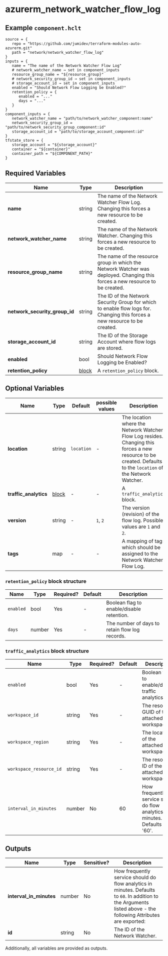 # azurerm_network_watcher_flow_log



## Example `component.hclt`

```hcl
source = {
   repo = "https://github.com/jumidev/terraform-modules-auto-azurerm.git"   
   path = "network/network_watcher_flow_log"   
}
inputs = {
   name = "The name of the Network Watcher Flow Log"   
   # network_watcher_name → set in component_inputs
   resource_group_name = "${resource_group}"   
   # network_security_group_id → set in component_inputs
   # storage_account_id → set in component_inputs
   enabled = "Should Network Flow Logging be Enabled?"   
   retention_policy = {
      enabled = "..."      
      days = "..."      
   }   
}
component_inputs = {
   network_watcher_name = "path/to/network_watcher_component:name"   
   network_security_group_id = "path/to/network_security_group_component:id"   
   storage_account_id = "path/to/storage_account_component:id"   
}
tfstate_store = {
   storage_account = "${storage_account}"   
   container = "${container}"   
   container_path = "${COMPONENT_PATH}"   
}
```

## Required Variables

| Name | Type |  Description |
| ---- | --------- |  ----------- |
| **name** | string |  The name of the Network Watcher Flow Log. Changing this forces a new resource to be created. | 
| **network_watcher_name** | string |  The name of the Network Watcher. Changing this forces a new resource to be created. | 
| **resource_group_name** | string |  The name of the resource group in which the Network Watcher was deployed. Changing this forces a new resource to be created. | 
| **network_security_group_id** | string |  The ID of the Network Security Group for which to enable flow logs for. Changing this forces a new resource to be created. | 
| **storage_account_id** | string |  The ID of the Storage Account where flow logs are stored. | 
| **enabled** | bool |  Should Network Flow Logging be Enabled? | 
| **retention_policy** | [block](#retention_policy-block-structure) |  A `retention_policy` block. | 

## Optional Variables

| Name | Type |  Default  |  possible values |  Description |
| ---- | --------- |  ----------- | ----------- | ----------- |
| **location** | string |  `location`  |  -  |  The location where the Network Watcher Flow Log resides. Changing this forces a new resource to be created. Defaults to the `location` of the Network Watcher. | 
| **traffic_analytics** | [block](#traffic_analytics-block-structure) |  -  |  -  |  A `traffic_analytics` block. | 
| **version** | string |  -  |  `1`, `2`  |  The version (revision) of the flow log. Possible values are `1` and `2`. | 
| **tags** | map |  -  |  -  |  A mapping of tags which should be assigned to the Network Watcher Flow Log. | 

### `retention_policy` block structure

| Name | Type | Required? | Default | Description |
| ---- | ---- | --------- | ------- | ----------- |
| `enabled` | bool | Yes | - | Boolean flag to enable/disable retention. |
| `days` | number | Yes | - | The number of days to retain flow log records. |

### `traffic_analytics` block structure

| Name | Type | Required? | Default | Description |
| ---- | ---- | --------- | ------- | ----------- |
| `enabled` | bool | Yes | - | Boolean flag to enable/disable traffic analytics. |
| `workspace_id` | string | Yes | - | The resource GUID of the attached workspace. |
| `workspace_region` | string | Yes | - | The location of the attached workspace. |
| `workspace_resource_id` | string | Yes | - | The resource ID of the attached workspace. |
| `interval_in_minutes` | number | No | 60 | How frequently service should do flow analytics in minutes. Defaults to '60'. |



## Outputs

| Name | Type | Sensitive? | Description |
| ---- | ---- | --------- | --------- |
| **interval_in_minutes** | number | No  | How frequently service should do flow analytics in minutes. Defaults to `60`. In addition to the Arguments listed above - the following Attributes are exported: | 
| **id** | string | No  | The ID of the Network Watcher. | 

Additionally, all variables are provided as outputs.
